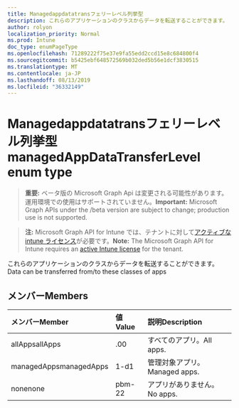 ```yaml
---
title: Managedappdatatransフェリーレベル列挙型
description: これらのアプリケーションのクラスからデータを転送することができます。
author: rolyon
localization_priority: Normal
ms.prod: Intune
doc_type: enumPageType
ms.openlocfilehash: 71289222f75e37e9fa55edd2ccd15e8c684800f4
ms.sourcegitcommit: b5425ebf648572569b032ded5b56e1dcf3830515
ms.translationtype: MT
ms.contentlocale: ja-JP
ms.lasthandoff: 08/13/2019
ms.locfileid: "36332149"
---
```

# <a name="managedappdatatransferlevel-enum-type"></a><span data-ttu-id="722c3-103">Managedappdatatransフェリーレベル列挙型</span><span class="sxs-lookup"><span data-stu-id="722c3-103">managedAppDataTransferLevel enum type</span></span>

> <span data-ttu-id="722c3-104">**重要:** ベータ版の Microsoft Graph Api は変更される可能性があります。運用環境での使用はサポートされていません。</span><span class="sxs-lookup"><span data-stu-id="722c3-104">**Important:** Microsoft Graph APIs under the /beta version are subject to change; production use is not supported.</span></span>

> <span data-ttu-id="722c3-105">**注:** Microsoft Graph API for Intune では、テナントに対して[アクティブな intune ライセンス](https://go.microsoft.com/fwlink/?linkid=839381)が必要です。</span><span class="sxs-lookup"><span data-stu-id="722c3-105">**Note:** The Microsoft Graph API for Intune requires an [active Intune license](https://go.microsoft.com/fwlink/?linkid=839381) for the tenant.</span></span>

<span data-ttu-id="722c3-106">これらのアプリケーションのクラスからデータを転送することができます。</span><span class="sxs-lookup"><span data-stu-id="722c3-106">Data can be transferred from/to these classes of apps</span></span>

## <a name="members"></a><span data-ttu-id="722c3-107">メンバー</span><span class="sxs-lookup"><span data-stu-id="722c3-107">Members</span></span>
|<span data-ttu-id="722c3-108">メンバー</span><span class="sxs-lookup"><span data-stu-id="722c3-108">Member</span></span>|<span data-ttu-id="722c3-109">値</span><span class="sxs-lookup"><span data-stu-id="722c3-109">Value</span></span>|<span data-ttu-id="722c3-110">説明</span><span class="sxs-lookup"><span data-stu-id="722c3-110">Description</span></span>|
|:---|:---|:---|
|<span data-ttu-id="722c3-111">allApps</span><span class="sxs-lookup"><span data-stu-id="722c3-111">allApps</span></span>|<span data-ttu-id="722c3-112">.0</span><span class="sxs-lookup"><span data-stu-id="722c3-112">0</span></span>|<span data-ttu-id="722c3-113">すべてのアプリ。</span><span class="sxs-lookup"><span data-stu-id="722c3-113">All apps.</span></span>|
|<span data-ttu-id="722c3-114">managedApps</span><span class="sxs-lookup"><span data-stu-id="722c3-114">managedApps</span></span>|<span data-ttu-id="722c3-115">1-d</span><span class="sxs-lookup"><span data-stu-id="722c3-115">1</span></span>|<span data-ttu-id="722c3-116">管理対象アプリ。</span><span class="sxs-lookup"><span data-stu-id="722c3-116">Managed apps.</span></span>|
|<span data-ttu-id="722c3-117">none</span><span class="sxs-lookup"><span data-stu-id="722c3-117">none</span></span>|<span data-ttu-id="722c3-118">pbm-2</span><span class="sxs-lookup"><span data-stu-id="722c3-118">2</span></span>|<span data-ttu-id="722c3-119">アプリがありません。</span><span class="sxs-lookup"><span data-stu-id="722c3-119">No apps.</span></span>|



